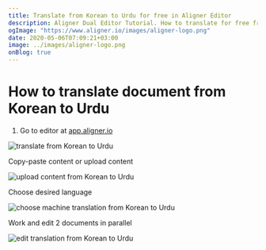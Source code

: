 ```yaml
---
title: Translate from Korean to Urdu for free in Aligner Editor
description: Aligner Dual Editor Tutorial. How to translate for free from Korean to Urdu. Aligner is multilingual document management platform. 
ogImage: "https://www.aligner.io/images/aligner-logo.png"
date: 2020-05-06T07:09:21+03:00
image: ../images/aligner-logo.png
onBlog: true
---
```


# How to translate document from Korean to Urdu

1. Go to editor at [app.aligner.io](https://app.aligner.io "Aligner App web page")

![translate from Korean to Urdu](../aligner-blank-editor.png "translate from Korean to Urdu")

Copy-paste content or upload content

![upload content from Korean to Urdu](../aligner-uploaded-document.png "upload content from Korean to Urdu")

Choose desired language

![choose machine translation from Korean to Urdu](../aligner-language-dropdown.png "choose machine translation from Korean to Urdu")

Work and edit 2 documents in parallel

![edit translation from Korean to Urdu](../aligner-double-sitded-editor.png "edit translation from Korean to Urdu")

